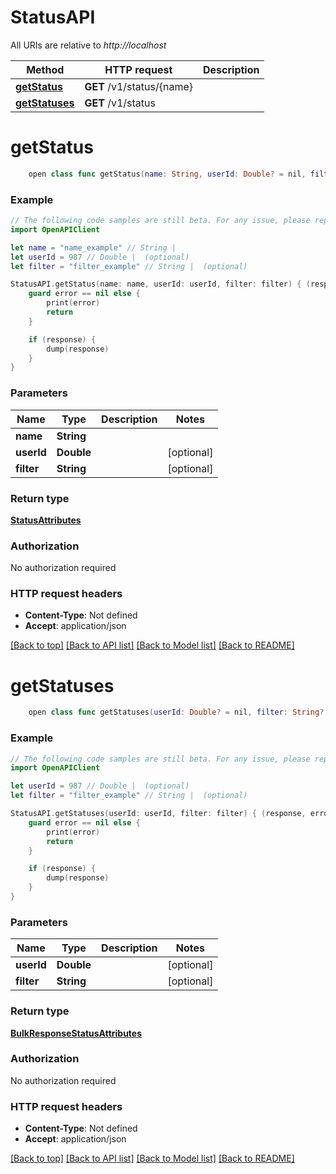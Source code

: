 # StatusAPI

All URIs are relative to *http://localhost*

Method | HTTP request | Description
------------- | ------------- | -------------
[**getStatus**](StatusAPI.md#getstatus) | **GET** /v1/status/{name} | 
[**getStatuses**](StatusAPI.md#getstatuses) | **GET** /v1/status | 


# **getStatus**
```swift
    open class func getStatus(name: String, userId: Double? = nil, filter: String? = nil, completion: @escaping (_ data: StatusAttributes?, _ error: Error?) -> Void)
```



### Example
```swift
// The following code samples are still beta. For any issue, please report via http://github.com/OpenAPITools/openapi-generator/issues/new
import OpenAPIClient

let name = "name_example" // String | 
let userId = 987 // Double |  (optional)
let filter = "filter_example" // String |  (optional)

StatusAPI.getStatus(name: name, userId: userId, filter: filter) { (response, error) in
    guard error == nil else {
        print(error)
        return
    }

    if (response) {
        dump(response)
    }
}
```

### Parameters

Name | Type | Description  | Notes
------------- | ------------- | ------------- | -------------
 **name** | **String** |  | 
 **userId** | **Double** |  | [optional] 
 **filter** | **String** |  | [optional] 

### Return type

[**StatusAttributes**](StatusAttributes.md)

### Authorization

No authorization required

### HTTP request headers

 - **Content-Type**: Not defined
 - **Accept**: application/json

[[Back to top]](#) [[Back to API list]](../README.md#documentation-for-api-endpoints) [[Back to Model list]](../README.md#documentation-for-models) [[Back to README]](../README.md)

# **getStatuses**
```swift
    open class func getStatuses(userId: Double? = nil, filter: String? = nil, completion: @escaping (_ data: BulkResponseStatusAttributes?, _ error: Error?) -> Void)
```



### Example
```swift
// The following code samples are still beta. For any issue, please report via http://github.com/OpenAPITools/openapi-generator/issues/new
import OpenAPIClient

let userId = 987 // Double |  (optional)
let filter = "filter_example" // String |  (optional)

StatusAPI.getStatuses(userId: userId, filter: filter) { (response, error) in
    guard error == nil else {
        print(error)
        return
    }

    if (response) {
        dump(response)
    }
}
```

### Parameters

Name | Type | Description  | Notes
------------- | ------------- | ------------- | -------------
 **userId** | **Double** |  | [optional] 
 **filter** | **String** |  | [optional] 

### Return type

[**BulkResponseStatusAttributes**](BulkResponseStatusAttributes.md)

### Authorization

No authorization required

### HTTP request headers

 - **Content-Type**: Not defined
 - **Accept**: application/json

[[Back to top]](#) [[Back to API list]](../README.md#documentation-for-api-endpoints) [[Back to Model list]](../README.md#documentation-for-models) [[Back to README]](../README.md)

